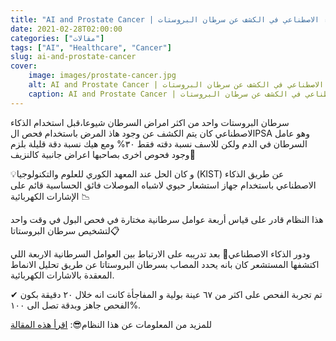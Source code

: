 ```yaml
---
title: "AI and Prostate Cancer | دور الذكاء الاصطناعي في الكشف عن سرطان البروستات"
date: 2021-02-28T02:00:00
categories: ["مقالات"]
tags: ["AI", "Healthcare", "Cancer"]
slug: ai-and-prostate-cancer
cover:
    image: images/prostate-cancer.jpg
    alt: AI and Prostate Cancer | دور الذكاء الاصطناعي في الكشف عن سرطان البروستات
    caption: AI and Prostate Cancer | دور الذكاء الاصطناعي في الكشف عن سرطان البروستات
---
```


سرطان البروستات واحد من اكثر امراض السرطان شيوعا،قبل استخدام الذكاء الاصطناعي كان يتم الكشف عن وجود هاذ المرض باستخدام فحص الPSA وهو عامل السرطان في الدم ولكن للاسف نسبة دقته فقط ٣٠% ومع هيك نسبة دقة قليلة بلزم وجود فحوص اخرى بصاحبها اعراض جانبية كالنزيف🚫

 💡و كان الحل عند المعهد الكوري للعلوم والتكنولوجيا (KIST) عن طريق الذكاء الاصطناعي باستخدام جهاز استشعار حيوي لاشباه الموصلات فائق الحساسية قائم على الإشارات الكهربائية 📉

 هذا النظام قادر على قياس أربعة عوامل سرطانية مختارة في فحص البول في وقت واحد لتشخيص سرطان البروستاتا📋

 ودور الذكاء الاصطناعي🤖 بعد تدريبه على الارتباط بين العوامل السرطانية الاربعة اللي اكتشفها المستشعر كان بانه يحدد المصاب بسرطان البروستاتا عن طريق تحليل الانماط المعقدة بالاشارات الكهربائية.

 ✔ تم تجربة الفحص على اكثر من ٦٧ عينة بولية و المفاجأة كانت انه خلال ٢٠ دقيقة بكون الفحص جاهز وبدقة تصل الى ١٠٠%.

 للمزيد من المعلومات عن هذا النظام😎:
 [اقرأ هذه المقالة](https://www.eurekalert.org/pub_releases/2021-01/nrco-ccb011821.php#:~:text=The%20trained%20AI%20algorithm%20was,with%20almost%20100%20percent%20accuracy.)